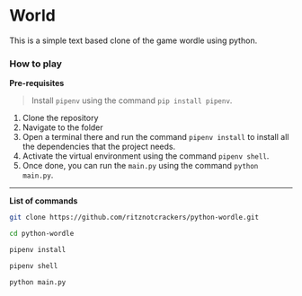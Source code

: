 # World

This is a simple text based clone of the game wordle using python.

### How to play

**Pre-requisites**
> Install `pipenv` using the command `pip install pipenv`.

1. Clone the repository
2. Navigate to the folder
3. Open a terminal there and run the command `pipenv install` to install all the dependencies that the project needs.
4. Activate the virtual environment using the command `pipenv shell`.
5. Once done, you can run the `main.py` using the command `python main.py`.

---
**List of commands**
```bash
git clone https://github.com/ritznotcrackers/python-wordle.git

cd python-wordle

pipenv install

pipenv shell

python main.py
```